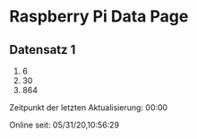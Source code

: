 
# Raspberry Pi Data Page
## Datensatz 1
1. 6
2. 30
3. 864

Zeitpunkt der letzten Aktualisierung: 00:00

Online seit: 05/31/20,10:56:29
    